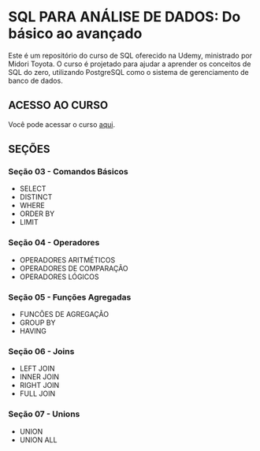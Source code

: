 # SQL PARA ANÁLISE DE DADOS: Do básico ao avançado

Este é um repositório do curso de SQL oferecido na Udemy, ministrado por Midori Toyota. O curso é projetado para ajudar a aprender os conceitos de SQL do zero, utilizando PostgreSQL como o sistema de gerenciamento de banco de dados. 

## ACESSO AO CURSO

Você pode acessar o curso [aqui](https://www.udemy.com/course/sql-para-analise-de-dados/?couponCode=ST2MT43024).

## SEÇÕES

### Seção 03 - Comandos Básicos
- SELECT
- DISTINCT
- WHERE
- ORDER BY
- LIMIT

### Seção 04 - Operadores
- OPERADORES ARITMÉTICOS
- OPERADORES DE COMPARAÇÃO
- OPERADORES LÓGICOS

### Seção 05 - Funções Agregadas
- FUNCÕES DE AGREGAÇÃO
- GROUP BY
- HAVING

### Seção 06 - Joins
- LEFT JOIN
- INNER JOIN
- RIGHT JOIN
- FULL JOIN

### Seção 07 - Unions
- UNION
- UNION ALL